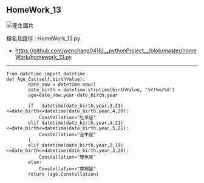 ## HomeWork_13

![產生圖片](./homeWork_13/images/homework_13.PNG)

檔名及路徑 : HomeWork_13.py
- https://github.com/wenchang0416/__pythonProject__/blob/master/homeWork/homework_13.py

---
```
from datetime import datetime
def Age_Cst(self,birthValue):
        date_now = datetime.now()        
        date_birth = datetime.strptime(birthValue, '%Y/%m/%d')
        age=date_now.year-date_birth.year

        if   datetime(date_birth.year,3,21)<=date_birth<=datetime(date_birth.year,4,20):
            Constellation="牡羊座"   
        elif datetime(date_birth.year,4,21)<=date_birth<=datetime(date_birth.year,5,21): 
            Constellation="金牛座"
        |
        elif datetime(date_birth.year,2,19)<=date_birth<=datetime(date_birth.year,3,20): 
            Constellation="雙魚座"
        else:
            Constellation="摩羯座"
        return (age,Constellation)    
```

